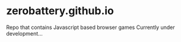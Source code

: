 # zerobattery.github.io
Repo that contains Javascript based browser games
Currently under development...
